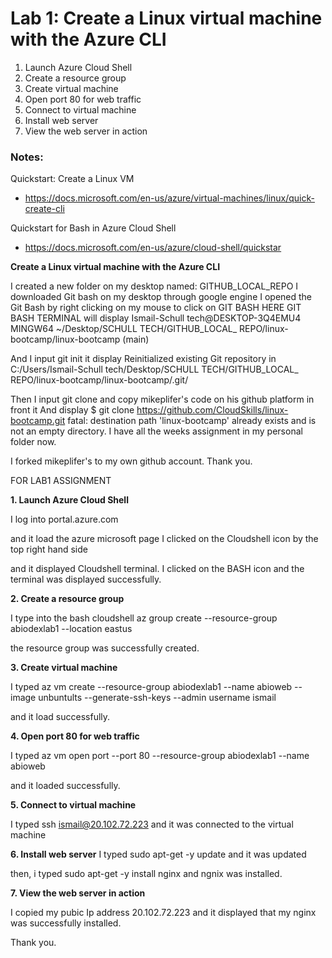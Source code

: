 # Lab 1: Create a Linux virtual machine with the Azure CLI

1. Launch Azure Cloud Shell
2. Create a resource group
3. Create virtual machine
4. Open port 80 for web traffic
5. Connect to virtual machine
6. Install web server
7. View the web server in action

### Notes:

Quickstart: Create a Linux VM
* https://docs.microsoft.com/en-us/azure/virtual-machines/linux/quick-create-cli

Quickstart for Bash in Azure Cloud Shell
* https://docs.microsoft.com/en-us/azure/cloud-shell/quickstar

 **Create a Linux virtual machine with the Azure CLI**

I created a new folder on my desktop named: GITHUB_LOCAL_REPO
I downloaded Git bash on my desktop through google engine
I opened the Git Bash by right clicking on my mouse to click on GIT BASH HERE
GIT BASH TERMINAL will display Ismail-Schull tech@DESKTOP-3Q4EMU4 MINGW64 ~/Desktop/SCHULL TECH/GITHUB_LOCAL_ REPO/linux-bootcamp/linux-bootcamp (main)

And I input git init
it display Reinitialized existing Git repository in C:/Users/Ismail-Schull tech/Desktop/SCHULL TECH/GITHUB_LOCAL_ REPO/linux-bootcamp/linux-bootcamp/.git/

Then I input git clone and copy mikeplifer's code on his github platform in front it 
And 
display $ git clone https://github.com/CloudSkills/linux-bootcamp.git
fatal: destination path 'linux-bootcamp' already exists and is not an empty directory.
I have all the weeks assignment in my personal folder now.

I forked mikeplifer's to my own github account.
Thank you.





FOR LAB1 ASSIGNMENT


**1. Launch Azure Cloud Shell**

I log into portal.azure.com

and it load the azure microsoft page
I clicked on the Cloudshell icon by the top right hand side

and it displayed Cloudshell terminal. I clicked on the BASH icon and the terminal was displayed successfully.


**2. Create a resource group**

I type into the bash cloudshell az group create --resource-group abiodexlab1 --location eastus

the resource group was successfully created.


**3. Create virtual machine**

I typed az vm create --resource-group abiodexlab1 --name abioweb --image unbuntults --generate-ssh-keys --admin username ismail

and it load successfully.




**4. Open port 80 for web traffic**

I typed az vm open port --port 80 --resource-group abiodexlab1 --name abioweb

and it loaded successfully. 


**5. Connect to virtual machine**


I typed ssh ismail@20.102.72.223 and it was connected to the virtual machine


**6. Install web server**
I typed sudo apt-get -y update and it was updated


then, i typed sudo apt-get -y install nginx and ngnix was installed.


**7. View the web server in action**

I copied my pubic Ip address 20.102.72.223 and it displayed that my nginx was successfully installed.

Thank you.


